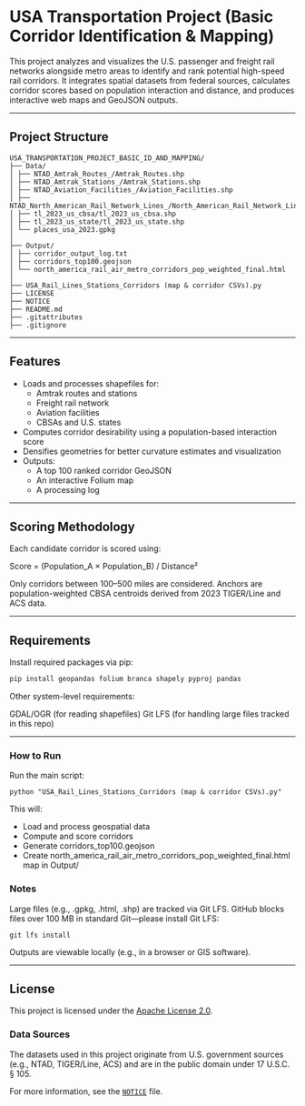 # USA Transportation Project (Basic Corridor Identification & Mapping)

This project analyzes and visualizes the U.S. passenger and freight rail networks alongside metro areas to identify and rank potential high-speed rail corridors.
It integrates spatial datasets from federal sources, calculates corridor scores based on population interaction and distance, and produces interactive web maps and GeoJSON outputs.

---

## Project Structure
```
USA_TRANSPORTATION_PROJECT_BASIC_ID_AND_MAPPING/
├── Data/
│ ├── NTAD_Amtrak_Routes_/Amtrak_Routes.shp
│ ├── NTAD_Amtrak_Stations_/Amtrak_Stations.shp
│ ├── NTAD_Aviation_Facilities_/Aviation_Facilities.shp
│ ├── NTAD_North_American_Rail_Network_Lines_/North_American_Rail_Network_Lines.shp
│ ├── tl_2023_us_cbsa/tl_2023_us_cbsa.shp
│ ├── tl_2023_us_state/tl_2023_us_state.shp
│ └── places_usa_2023.gpkg
│
├── Output/
│ ├── corridor_output_log.txt
│ ├── corridors_top100.geojson
│ └── north_america_rail_air_metro_corridors_pop_weighted_final.html
│
├── USA_Rail_Lines_Stations_Corridors (map & corridor CSVs).py
├── LICENSE
├── NOTICE
├── README.md
├── .gitattributes
├── .gitignore
```

---

## Features

- Loads and processes shapefiles for:
  - Amtrak routes and stations
  - Freight rail network
  - Aviation facilities
  - CBSAs and U.S. states
- Computes corridor desirability using a population-based interaction score
- Densifies geometries for better curvature estimates and visualization
- Outputs:
  - A top 100 ranked corridor GeoJSON
  - An interactive Folium map
  - A processing log

---

## Scoring Methodology

Each candidate corridor is scored using:

Score = (Population_A × Population_B) / Distance²

Only corridors between 100–500 miles are considered. Anchors are population-weighted CBSA centroids derived from 2023 TIGER/Line and ACS data.

---

## Requirements

Install required packages via pip:

```bash
pip install geopandas folium branca shapely pyproj pandas
```

Other system-level requirements:

GDAL/OGR (for reading shapefiles)
Git LFS (for handling large files tracked in this repo)

---

### How to Run

Run the main script:

```
python "USA_Rail_Lines_Stations_Corridors (map & corridor CSVs).py"

```

This will:

- Load and process geospatial data
- Compute and score corridors
- Generate corridors_top100.geojson
- Create north_america_rail_air_metro_corridors_pop_weighted_final.html map in Output/


### Notes

Large files (e.g., .gpkg, .html, .shp) are tracked via Git LFS.
GitHub blocks files over 100 MB in standard Git—please install Git LFS:

```
git lfs install

```

Outputs are viewable locally (e.g., in a browser or GIS software).


---

## License

This project is licensed under the [Apache License 2.0](LICENSE).

### Data Sources

The datasets used in this project originate from U.S. government sources (e.g., NTAD, TIGER/Line, ACS) and are in the public domain under 17 U.S.C. § 105.

For more information, see the [`NOTICE`](NOTICE) file.

